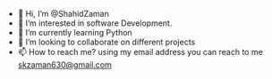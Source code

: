 - 👋 Hi, I’m @ShahidZaman
- 👀 I’m interested in software Development.
- 🌱 I’m currently learning Python 
- 💞️ I’m looking to collaborate on different projects
- 📫 How to reach me?
      using my email address you can reach to me skzaman630@gmail.com

<!---
ShahidZaman/ShahidZaman is a ✨ special ✨ repository because its `README.md` (this file) appears on your GitHub profile.
You can click the Preview link to take a look at your changes.
--->
